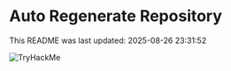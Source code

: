 # Auto Regenerate Repository

This README was last updated: 2025-08-26 23:31:52

 ![TryHackMe](https://tryhackme.com/badge/533634)